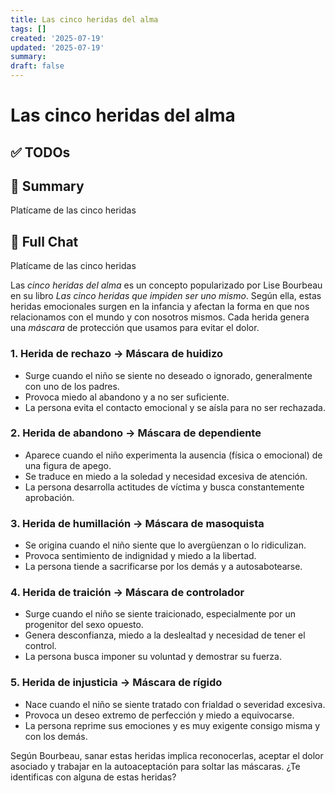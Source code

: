 ```yaml
---
title: Las cinco heridas del alma
tags: []
created: '2025-07-19'
updated: '2025-07-19'
summary:
draft: false
---
```


# Las cinco heridas del alma

## ✅ TODOs


## 📌 Summary
Platícame de las cinco heridas

## 🧠 Full Chat


Platícame de las cinco heridas



Las *cinco heridas del alma* es un concepto popularizado por Lise Bourbeau en su libro *Las cinco heridas que impiden ser uno mismo*. Según ella, estas heridas emocionales surgen en la infancia y afectan la forma en que nos relacionamos con el mundo y con nosotros mismos. Cada herida genera una *máscara* de protección que usamos para evitar el dolor.  

### 1. **Herida de rechazo** → Máscara de huidizo  
   - Surge cuando el niño se siente no deseado o ignorado, generalmente con uno de los padres.  
   - Provoca miedo al abandono y a no ser suficiente.  
   - La persona evita el contacto emocional y se aísla para no ser rechazada.  

### 2. **Herida de abandono** → Máscara de dependiente  
   - Aparece cuando el niño experimenta la ausencia (física o emocional) de una figura de apego.  
   - Se traduce en miedo a la soledad y necesidad excesiva de atención.  
   - La persona desarrolla actitudes de víctima y busca constantemente aprobación.  

### 3. **Herida de humillación** → Máscara de masoquista  
   - Se origina cuando el niño siente que lo avergüenzan o lo ridiculizan.  
   - Provoca sentimiento de indignidad y miedo a la libertad.  
   - La persona tiende a sacrificarse por los demás y a autosabotearse.  

### 4. **Herida de traición** → Máscara de controlador  
   - Surge cuando el niño se siente traicionado, especialmente por un progenitor del sexo opuesto.  
   - Genera desconfianza, miedo a la deslealtad y necesidad de tener el control.  
   - La persona busca imponer su voluntad y demostrar su fuerza.  

### 5. **Herida de injusticia** → Máscara de rígido  
   - Nace cuando el niño se siente tratado con frialdad o severidad excesiva.  
   - Provoca un deseo extremo de perfección y miedo a equivocarse.  
   - La persona reprime sus emociones y es muy exigente consigo misma y con los demás.  

Según Bourbeau, sanar estas heridas implica reconocerlas, aceptar el dolor asociado y trabajar en la autoaceptación para soltar las máscaras. ¿Te identificas con alguna de estas heridas?